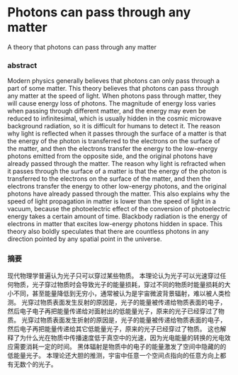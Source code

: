 # Photons can pass through any matter
A theory that photons can pass through any matter

### abstract
Modern physics generally believes that photons can only pass through a part of some matter.
This theory believes that photons can pass through any matter at the speed of light. When photons pass through matter, they will cause energy loss of photons. The magnitude of energy loss varies when passing through different matter, and the energy may even be reduced to infinitesimal, which is usually hidden in the cosmic microwave background radiation, so it is difficult for humans to detect it.
The reason why light is reflected when it passes through the surface of a matter is that the energy of the photon is transferred to the electrons on the surface of the matter, and then the electrons transfer the energy to the low-energy photons emitted from the opposite side, and the original photons have already passed through the matter.
The reason why light is refracted when it passes through the surface of a matter is that the energy of the photon is transferred to the electrons on the surface of the matter, and then the electrons transfer the energy to other low-energy photons, and the original photons have already passed through the matter.
This also explains why the speed of light propagation in matter is lower than the speed of light in a vacuum, because the photoelectric effect of the conversion of photoelectric energy takes a certain amount of time.
Blackbody radiation is the energy of electrons in matter that excites low-energy photons hidden in space.
This theory also boldly speculates that there are countless photons in any direction pointed by any spatial point in the universe.

### 摘要
现代物理学普遍认为光子只可以穿过某些物质。
本理论认为光子可以光速穿过任何物质，光子穿过物质时会导致光子的能量损耗，穿过不同的物质时能量损耗的大小不同，甚至能量降低到无穷小，通常被认为是宇宙微波背景辐射，难以被人类检测。
光穿过物质表面发生反射的原因是，光子的能量被传递给物质表面的电子，然后电子电子再把能量传递给对面射出的低能量光子，原来的光子已经穿过了物质。
光穿过物质表面发生折射的原因是，光子的能量被传递给物质表面的电子，然后电子再把能量传递给其它低能量光子，原来的光子已经穿过了物质。
这也解释了为什么光在物质中传播速度低于真空中的光速，因为光电能量的转换的光电效应需要消耗一定的时间。
黑体辐射是物质中的电子的能量激发了空间中隐藏的的低能量光子。
本理论还大胆的推测，宇宙中任意一个空间点指向的任意方向上都有无数个的光子。
